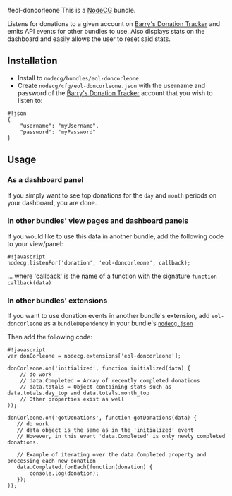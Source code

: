 #eol-doncorleone
This is a [NodeCG](http://github.com/nodecg/nodecg) bundle.

Listens for donations to a given account on [Barry's Donation Tracker](http://don.barrycarlyon.co.uk) and emits API events for other bundles to use.
Also displays stats on the dashboard and easily allows the user to reset said stats.

## Installation
- Install to `nodecg/bundles/eol-doncorleone`
- Create `nodecg/cfg/eol-doncorleone.json` with the username and password of the [Barry's Donation Tracker](http://don.barrycarlyon.co.uk) account
that you wish to listen to:
```
#!json
{
    "username": "myUsername",
    "password": "myPassword"
}
```

## Usage
### As a dashboard panel
If you simply want to see top donations for the `day` and `month` periods on your dashboard, you are done.

### In other bundles' view pages and dashboard panels
If you would like to use this data in another bundle, add the following code to your view/panel:
```
#!javascript
nodecg.listenFor('donation', 'eol-doncorleone', callback);
```
... where 'callback' is the name of a function with the signature `function callback(data)`

### In other bundles' extensions
If you want to use donation events in another bundle's extension,
add `eol-doncorleone` as a `bundleDependency` in your bundle's [`nodecg.json`](https://github.com/nodecg/nodecg/wiki/nodecg.json)

Then add the following code:
```
#!javascript
var donCorleone = nodecg.extensions['eol-doncorleone'];

donCorleone.on('initialized', function initialized(data) {
    // do work
    // data.Completed = Array of recently completed donations
    // data.totals = Object containing stats such as data.totals.day_top and data.totals.month_top
    // Other properties exist as well
));

donCorleone.on('gotDonations', function gotDonations(data) {
   // do work
   // data object is the same as in the 'initialized' event
   // However, in this event 'data.Completed' is only newly completed donations.

   // Example of iterating over the data.Completed property and processing each new donation
   data.Completed.forEach(function(donation) {
       console.log(donation);
   });
));
```

